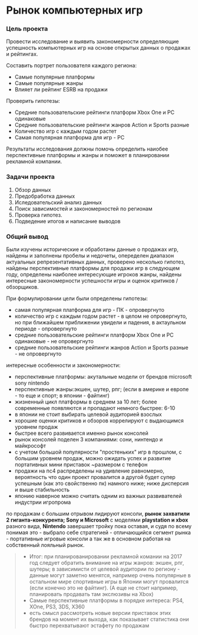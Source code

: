# Рынок компьютерных игр 

### Цель проекта
Провести исследование и выявить закономерности определяющие успешность компьютерных игр на основе открытых данных о продажах и рейтингах. 

Составить портрет пользователя каждого региона:
* Самые популярные платформы
* Самые популярные жанры
* Влияет ли рейтинг ESRB на продажи

Проверить гипотезы:
* Средние пользовательские рейтинги платформ Xbox One и PC одинаковые
* Средние пользовательские рейтинги жанров Action и Sports разные
* Количество игр с каждым годом растет
* Самая популярная платформа для игр - PC

Результаты исследования должны помочь определить наиобее перспективные платформы и жанры и поможет в планировании рекламной компании.

### Задачи проекта

1. Обзор данных
2. Предобработка данных
3. Иследовательский анализ данных
4. Поиск зависимостей и закономерностей по регионам
5. Проверка гипотез.
6. Подведение итогов и написание выводов

### Общий вывод

Были изучены исторические и обработаны данные о продажах игр, найдены и заполнены пробелы и недочеты, опеределен диапазон актуальных репрезентативных данных, проверено несколько гипотез, найдены перспективные платформы для продажи игр в следующем году, определены наиболее интересующие игроков жанры, найдены интересные закономерности успешности игры и оценок критиков / обзорщиков.

При формулировании цели были определены гипотезы:
* самая популярная платформа для игр - ПК - опровергнуто
* количество игр с каждым годом растет - в целом не опровергнуто, но при ближайшем приближении увидели и падения, в актаульном периоде - опровергнуто
* средние пользовательские рейтинги платформ Xbox One и PC одинаковые - не опровергнуто
* средние пользовательские рейтинги жанров Action и Sports разные - не опровергнуто

интересные особенности и закономерности:

* перспективные платформы: акутальные модели от брендов microsoft sony nintendo
* перспективные жанры:экшен, шутер, рпг; (если в америке и европе - то еще и спорт; в японии - файтинг)
* жизненный цикл платформы в среднем за 10 лет; более современные появляются и пропадают немного быстрее: 6-10
* в японии не стоит выбирать целевой аудиторией взослых
* хорошие оценки критиков и обзоров коррелируют с выдающимся уровнем продаж
* быстрее всего развивается именно рынок консолей
* рынок консолей поделен 3 компаниями: сони, нинтендо и майкрософт
* с учетом большой популярности "простеньких" игр в прошлом, с большим уровнем продаж, можно ожидать успех и развитие портативных мини приставок ~размером с телефон
* продажи на пс4 распределены на удивление равномерно, вероятность что один проект провалится а другой будет супер успешным (как это свойственно пк) намного ниже; ниже дисперсия и выше стабильность
* японию наверное можно считать одним из важных развивателей индустрии игропрома 

по продажам с большим отрывом лидируют консоли, **рынок захватили 2 гиганта-конкурента; Sony и Microsoft** с моделями **playstation и xbox** разного вида, **Nintendo** завершает тройку пока оставая, и судя по всему понимая это - выбрало себе стратегией - отличающийся сегмент рынка - портативные игровые консоли а так же в основном работая на собственный лояльный рынок.

> * Итог: при планированировании рекламной комании на 2017 год следует обратить внимание на игры жанров: экшен, рпг, шутеры; в зависимисти от целевой аудитории по региону - данные могут заметно менятся, например очень популярные в остальном мире спортивные игры в Японии могут провалится (если конечно это не файтинг). (А еще не стоит например, планировать продавать там экслюзивы на Xbox)
> * Самые перспективные платформы в порядке интереса: PS4, XOne, PS3, 3DS, X360 
> * есть смысл рассмотреть новые версии приставок этих брендов на момент их выхода, как показывает статистика они быстро перехватывают эстафету по продажам
